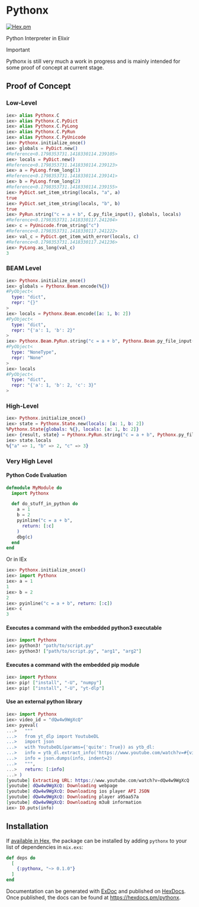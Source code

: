 # Pythonx

[![Hex.pm](https://img.shields.io/hexpm/v/pythonx.svg?style=flat&color=blue)](https://hex.pm/packages/pythonx)

Python Interpreter in Elixir

> [!IMPORTANT]
> Pythonx is still very much a work in progress and is mainly intended for some proof of concept at current stage. 

## Proof of Concept
### Low-Level

```elixir
iex> alias Pythonx.C
iex> alias Pythonx.C.PyDict
iex> alias Pythonx.C.PyLong
iex> alias Pythonx.C.PyRun
iex> alias Pythonx.C.PyUnicode
iex> Pythonx.initialize_once()
iex> globals = PyDict.new()
#Reference<0.1798353731.1418330114.239105>
iex> locals = PyDict.new()
#Reference<0.1798353731.1418330114.239123>
iex> a = PyLong.from_long(1)
#Reference<0.1798353731.1418330114.239141>
iex> b = PyLong.from_long(2)
#Reference<0.1798353731.1418330114.239155>
iex> PyDict.set_item_string(locals, "a", a)
true
iex> PyDict.set_item_string(locals, "b", b)
true
iex> PyRun.string("c = a + b", C.py_file_input(), globals, locals)
#Reference<0.1798353731.1418330117.241204>
iex> c = PyUnicode.from_string("c")
#Reference<0.1798353731.1418330117.241222>
iex> val_c = PyDict.get_item_with_error(locals, c)
#Reference<0.1798353731.1418330117.241236>
iex> PyLong.as_long(val_c)
3
```

### BEAM Level
```elixir
iex> Pythonx.initialize_once()
iex> globals = Pythonx.Beam.encode(%{})
#PyObject<
  type: "dict",
  repr: "{}"
>
iex> locals = Pythonx.Beam.encode([a: 1, b: 2])
#PyObject<
  type: "dict",
  repr: "{'a': 1, 'b': 2}"
>
iex> Pythonx.Beam.PyRun.string("c = a + b", Pythonx.Beam.py_file_input(), globals, locals)
#PyObject<
  type: "NoneType",
  repr: "None"
>
iex> locals
#PyObject<
  type: "dict",
  repr: "{'a': 1, 'b': 2, 'c': 3}"
>
```

### High-Level
```elixir
iex> Pythonx.initialize_once()
iex> state = Pythonx.State.new(locals: [a: 1, b: 2])
%Pythonx.State{globals: %{}, locals: [a: 1, b: 2]}
iex> {result, state} = Pythonx.PyRun.string("c = a + b", Pythonx.py_file_input(), state)
iex> state.locals
%{"a" => 1, "b" => 2, "c" => 3}
```

### Very High Level
#### Python Code Evaluation
```elixir
defmodule MyModule do
  import Pythonx

  def do_stuff_in_python do
    a = 1
    b = 2
    pyinline("c = a + b",
      return: [:c]
    )
    dbg(c)
  end
end
```

Or in IEx

```elixir
iex> Pythonx.initialize_once()
iex> import Pythonx
iex> a = 1
1
iex> b = 2
2
iex> pyinline("c = a + b", return: [:c])
iex> c
3
```

#### Executes a command with the embedded python3 executable

```elixir
iex> import Pythonx
iex> python3! "path/to/script.py"
iex> python3! ["path/to/script.py", "arg1", "arg2"]
```

#### Executes a command with the embedded pip module

```elixir
iex> import Pythonx
iex> pip! ["install", "-U", "numpy"]
iex> pip! ["install", "-U", "yt-dlp"]
```

#### Use an external python library

```elixir
iex> import Pythonx
iex> video_id = "dQw4w9WgXcQ"
iex> pyeval(
...>   """
...>   from yt_dlp import YoutubeDL
...>   import json
...>   with YoutubeDL(params={'quite': True}) as ytb_dl:
...>   info = ytb_dl.extract_info('https://www.youtube.com/watch?v=#{video_id}', download=False)
...>   info = json.dumps(info, indent=2)
...>   """,
...>   return: [:info]
...> )
[youtube] Extracting URL: https://www.youtube.com/watch?v=dQw4w9WgXcQ
[youtube] dQw4w9WgXcQ: Downloading webpage
[youtube] dQw4w9WgXcQ: Downloading ios player API JSON
[youtube] dQw4w9WgXcQ: Downloading player a95aa57a
[youtube] dQw4w9WgXcQ: Downloading m3u8 information
iex> IO.puts(info)
```

## Installation

If [available in Hex](https://hex.pm/docs/publish), the package can be installed
by adding `pythonx` to your list of dependencies in `mix.exs`:

```elixir
def deps do
  [
    {:pythonx, "~> 0.1.0"}
  ]
end
```

Documentation can be generated with [ExDoc](https://github.com/elixir-lang/ex_doc)
and published on [HexDocs](https://hexdocs.pm). Once published, the docs can
be found at <https://hexdocs.pm/pythonx>.

